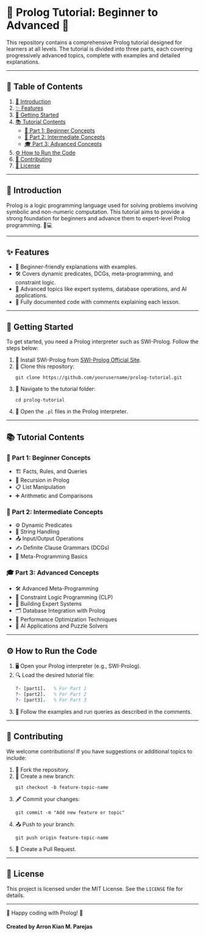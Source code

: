 # 🌟 Prolog Tutorial: Beginner to Advanced 🌟

This repository contains a comprehensive Prolog tutorial designed for learners at all levels. The tutorial is divided into three parts, each covering progressively advanced topics, complete with examples and detailed explanations.

---

## 📜 Table of Contents

1. [📘 Introduction](#introduction)
2. [✨ Features](#features)
3. [🚀 Getting Started](#getting-started)
4. [📚 Tutorial Contents](#tutorial-contents)
   - [👶 Part 1: Beginner Concepts](#part-1-beginner-concepts)
   - [📖 Part 2: Intermediate Concepts](#part-2-intermediate-concepts)
   - [🎓 Part 3: Advanced Concepts](#part-3-advanced-concepts)
5. [⚙️ How to Run the Code](#how-to-run-the-code)
6. [🤝 Contributing](#contributing)
7. [📄 License](#license)

---

## 📘 Introduction

Prolog is a logic programming language used for solving problems involving symbolic and non-numeric computation. This tutorial aims to provide a strong foundation for beginners and advance them to expert-level Prolog programming. 🧠💻

---

## ✨ Features

- 🍼 Beginner-friendly explanations with examples.
- 🛠️ Covers dynamic predicates, DCGs, meta-programming, and constraint logic.
- 🤖 Advanced topics like expert systems, database operations, and AI applications.
- 📑 Fully documented code with comments explaining each lesson.

---

## 🚀 Getting Started

To get started, you need a Prolog interpreter such as SWI-Prolog. Follow the steps below:

1. 🔧 Install SWI-Prolog from [SWI-Prolog Official Site](https://www.swi-prolog.org/).
2. 📂 Clone this repository:
   ```
   git clone https://github.com/yourusername/prolog-tutorial.git
   ```
3. 📁 Navigate to the tutorial folder:
   ```
   cd prolog-tutorial
   ```
4. 📜 Open the `.pl` files in the Prolog interpreter.

---

## 📚 Tutorial Contents

### 👶 Part 1: Beginner Concepts

- 🏗️ Facts, Rules, and Queries
- 🔄 Recursion in Prolog
- 📋 List Manipulation
- ➕ Arithmetic and Comparisons

### 📖 Part 2: Intermediate Concepts

- ⚙️ Dynamic Predicates
- 📝 String Handling
- 📤 Input/Output Operations
- ✍️ Definite Clause Grammars (DCGs)
- 🧩 Meta-Programming Basics

### 🎓 Part 3: Advanced Concepts

- 🛠️ Advanced Meta-Programming
- 📐 Constraint Logic Programming (CLP)
- 🧠 Building Expert Systems
- 🗂️ Database Integration with Prolog
- 🚀 Performance Optimization Techniques
- 🤖 AI Applications and Puzzle Solvers

---

## ⚙️ How to Run the Code

1. 🖥️ Open your Prolog interpreter (e.g., SWI-Prolog).
2. 🔍 Load the desired tutorial file:
   ```prolog
   ?- [part1].   % For Part 1
   ?- [part2].   % For Part 2
   ?- [part3].   % For Part 3
   ```
3. 🎯 Follow the examples and run queries as described in the comments.

---

## 🤝 Contributing

We welcome contributions! If you have suggestions or additional topics to include:

1. 🍴 Fork the repository.
2. 🌱 Create a new branch:
   ```
   git checkout -b feature-topic-name
   ```
3. 🖋️ Commit your changes:
   ```
   git commit -m "Add new feature or topic"
   ```
4. 📤 Push to your branch:
   ```
   git push origin feature-topic-name
   ```
5. 🔁 Create a Pull Request.

---

## 📄 License

This project is licensed under the MIT License. See the `LICENSE` file for details.

---

🌈 Happy coding with Prolog! 🚀

#### Created by Arron Kian M. Parejas

